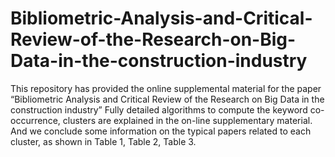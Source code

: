 # Bibliometric-Analysis-and-Critical-Review-of-the-Research-on-Big-Data-in-the-construction-industry
This repository has provided the online supplemental material for the paper “Bibliometric Analysis and Critical Review of the Research on Big Data in the construction industry”
Fully detailed algorithms to compute the keyword co-occurrence, clusters are explained in the on-line supplementary material.
And we conclude some information on the typical papers related to each cluster, as shown in Table 1, Table 2, Table 3.
